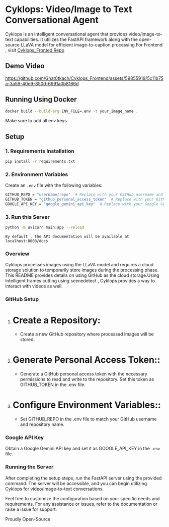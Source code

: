 # Cyklops: Video/Image to Text Conversational Agent

Cyklops is an intelligent conversational agent that provides video/image-to-text capabilities. It utilizes the FastAPI framework along with the open-source LLaVA model for efficient image-to-caption processing.For Frontend , visit [Cyklops_Fronted Repo](https://github.com/Ghat0tkach/Cyklops_Frontend)


## Demo Video
https://github.com/Ghat0tkach/Cyklops_Frontend/assets/59855919/5c11b75a-3a59-40e9-850d-6991a0b8166d



## Running Using Docker

```bash
docker build --build-arg ENV_FILE=.env -t your_image_name .
```

Make sure to add all env keys

## Setup

### 1. Requirements Installation

```bash
pip install -r requirements.txt
```

### 2. Environment Variables

Create an `.env` file with the following variables:

```bash
GITHUB_REPO = "username/repo"  # Replace with your GitHub username and repository name
GITHUB_TOKEN = "github_personal_access_token"  # Replace with your GitHub personal access token
GOOGLE_API_KEY = "google_gemini_api_key"  # Replace with your Google Gemini API key
```

### 3. Run this Server

```bash
python -m uvicorn main:app --reload
```

`By default , the API documentation will be available at localhost:8000/docs`

### Overview

Cyklops processes images using the LLaVA model and requires a cloud storage solution to temporarily store images during the processing phase. This README provides details on using GitHub as the cloud storage.Using Intelligent frames cutting using scenedetect , Cyklops provides a way to interact with videos as well.

### GitHub Setup

1. # Create a Repository:

   - Create a new GitHub repository where processed images will be stored.

2. # Generate Personal Access Token::

   - Generate a GitHub personal access token with the necessary permissions to read and write to the repository. Set this token as GITHUB_TOKEN in the .env file.

3. # Configure Environment Variables::
   - Set GITHUB_REPO in the .env file to match your GitHub username and repository name.

### Google API Key

Obtain a Google Gemini API key and set it as GOOGLE_API_KEY in the `.env` file.

### Running the Server

After completing the setup steps, run the FastAPI server using the provided command. The server will be accessible, and you can begin utilizing Cyklops for video/image-to-text conversations.

Feel free to customize the configuration based on your specific needs and requirements. For any assistance or issues, refer to the documentation or raise a issue for support.

Proudly Open-Source
